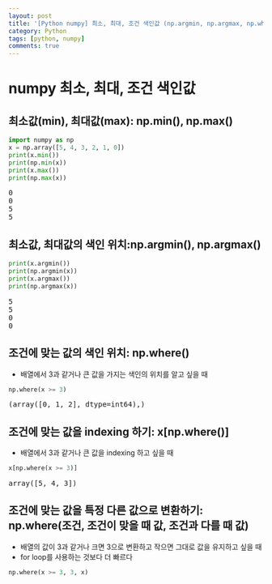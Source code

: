 ```yaml
---
layout: post
title: '[Python numpy] 최소, 최대, 조건 색인값 (np.argmin, np.argmax, np.where)'
category: Python
tags: [python, numpy]
comments: true
---
```


# numpy 최소, 최대, 조건 색인값

## 최소값(min), 최대값(max): np.min(), np.max()

~~~python
import numpy as np
x = np.array([5, 4, 3, 2, 1, 0])
print(x.min())
print(np.min(x))
print(x.max())
print(np.max(x))
~~~

<pre>
0
0
5
5
</pre>

## 최소값, 최대값의 색인 위치:np.argmin(), np.argmax()

~~~python
print(x.argmin())
print(np.argmin(x))
print(x.argmax())
print(np.argmax(x))
~~~

<pre>
5
5
0
0
</pre>

## 조건에 맞는 값의 색인 위치: np.where()
- 배열에서 3과 같거나 큰 값을 가지는 색인의 위치를 알고 싶을 때

~~~python
np.where(x >= 3)
~~~

<pre style="background:transparent">
(array([0, 1, 2], dtype=int64),)
</pre>

## 조건에 맞는 값을 indexing 하기: x[np.where()]
- 배열에서 3과 같거나 큰 값을 indexing 하고 싶을 때

~~~python
x[np.where(x >= 3)]
~~~

<pre style="background:transparent">
array([5, 4, 3])
</pre>

## 조건에 맞는 값을 특정 다른 값으로 변환하기: np.where(조건, 조건이 맞을 때 값, 조건과 다를 때 값)
- 배열의 값이 3과 같거나 크면 3으로 변환하고 작으면 그대로 값을 유지하고 싶을 때
- for loop를 사용하는 것보다 더 빠르다

~~~python
np.where(x >= 3, 3, x)
~~~
